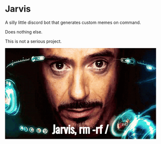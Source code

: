 # Jarvis 

A silly little discord bot that generates custom memes on command. 

Does nothing else. 

This is not a serious project. 

![](https://github.com/G-Wiseman/Jarvis/blob/main/assets/readme_img.gif?raw=true)
